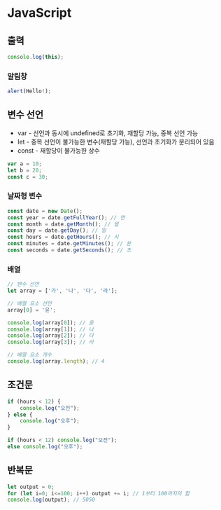 # JavaScript

## 출력
```javascript
console.log(this);
```

### 알림창
```javascript
alert(Hello!);
```

## 변수 선언
- var - 선언과 동시에 undefined로 초기화, 재할당 가능, 중복 선언 가능
- let - 중복 선언이 불가능한 변수(재할당 가능), 선언과 초기화가 분리되어 있음
- const - 재할당이 불가능한 상수
```javascript
var a = 10;
let b = 20;
const c = 30;
```

### 날짜형 변수
```javascript
const date = new Date();
const year = date.getFullYear(); // 연
const month = date.getMonth(); // 월
const day = date.getDay(); // 일
const hours = date.getHours(); // 시
const minutes = date.getMinutes(); // 분
const seconds = date.getSeconds(); // 초
```

### 배열
```javascript
// 변수 선언
let array = ['가', '나', '다', '라'];

// 배열 요소 선언
array[0] = '윤';

console.log(array[0]); // 윤
console.log(array[1]); // 나
console.log(array[2]); // 다
console.log(array[3]); // 라

// 배열 요소 개수
console.log(array.length); // 4
```

## 조건문
```javascript
if (hours < 12) {
    console.log("오전");
} else {
    console.log("오후");
}

if (hours < 12) console.log("오전");
else console.log("오후");
```

## 반복문
```javascript
let output = 0;
for (let i=0; i<=100; i++) output += i; // 1부터 100까지의 합
console.log(output); // 5050
```